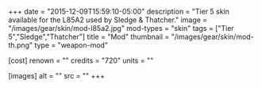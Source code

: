 +++
date = "2015-12-09T15:59:10-05:00"
description = "Tier 5 skin available for the L85A2 used by Sledge & Thatcher."
image = "/images/gear/skin/mod-l85a2.jpg"
mod-types = "skin"
tags = ["Tier 5","Sledge","Thatcher"]
title = "Mod"
thumbnail = "/images/gear/skin/mod-th.png"
type = "weapon-mod"

[cost]
  renown = ""
  credits = "720"
  units = ""

[images]
  alt = ""
  src = ""
+++
